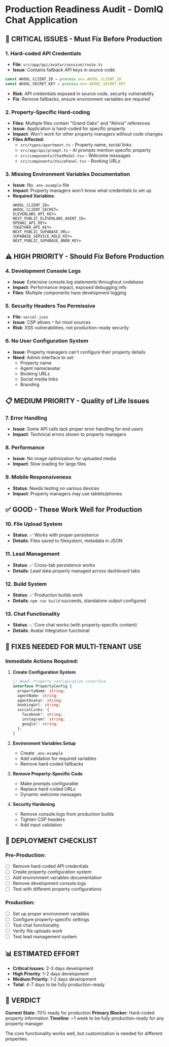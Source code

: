 # Production Readiness Audit - DomIQ Chat Application

## 🚨 **CRITICAL ISSUES** - Must Fix Before Production

### 1. **Hard-coded API Credentials**
- **File**: `src/app/api/avatar/session/route.ts`
- **Issue**: Contains fallback API keys in source code
```typescript
const AKOOL_CLIENT_ID = process.env.AKOOL_CLIENT_ID
const AKOOL_SECRET_KEY = process.env.AKOOL_SECRET_KEY
```
- **Risk**: API credentials exposed in source code, security vulnerability
- **Fix**: Remove fallbacks, ensure environment variables are required

### 2. **Property-Specific Hard-coding**
- **Files**: Multiple files contain "Grand Oaks" and "Alinna" references
- **Issue**: Application is hard-coded for specific property
- **Impact**: Won't work for other property managers without code changes
- **Files Affected**:
  - `src/types/apartment.ts` - Property name, social links
  - `src/app/api/prompt.ts` - AI prompts mention specific property
  - `src/components/ChatModal.tsx` - Welcome messages
  - `src/components/VoicePanel.tsx` - Booking URLs

### 3. **Missing Environment Variables Documentation**
- **Issue**: No `.env.example` file
- **Impact**: Property managers won't know what credentials to set up
- **Required Variables**:
  ```
  AKOOL_CLIENT_ID=
  AKOOL_CLIENT_SECRET=
  ELEVENLABS_API_KEY=
  NEXT_PUBLIC_ELEVENLABS_AGENT_ID=
  OPENAI_API_KEY=
  TOGETHER_API_KEY=
  NEXT_PUBLIC_SUPABASE_URL=
  SUPABASE_SERVICE_ROLE_KEY=
  NEXT_PUBLIC_SUPABASE_ANON_KEY=
  ```

## ⚠️ **HIGH PRIORITY** - Should Fix Before Production

### 4. **Development Console Logs**
- **Issue**: Extensive console.log statements throughout codebase
- **Impact**: Performance impact, exposed debugging info
- **Files**: Multiple components have development logging

### 5. **Security Headers Too Permissive**
- **File**: `vercel.json`
- **Issue**: CSP allows `*` for most sources
- **Risk**: XSS vulnerabilities, not production-ready security

### 6. **No User Configuration System**
- **Issue**: Property managers can't configure their property details
- **Need**: Admin interface to set:
  - Property name
  - Agent name/avatar
  - Booking URLs
  - Social media links
  - Branding

## 📋 **MEDIUM PRIORITY** - Quality of Life Issues

### 7. **Error Handling**
- **Issue**: Some API calls lack proper error handling for end users
- **Impact**: Technical errors shown to property managers

### 8. **Performance**
- **Issue**: No image optimization for uploaded media
- **Impact**: Slow loading for large files

### 9. **Mobile Responsiveness**
- **Status**: Needs testing on various devices
- **Impact**: Property managers may use tablets/phones

## ✅ **GOOD** - These Work Well for Production

### 10. **File Upload System**
- **Status**: ✅ Works with proper persistence
- **Details**: Files saved to filesystem, metadata in JSON

### 11. **Lead Management**
- **Status**: ✅ Cross-tab persistence works
- **Details**: Lead data properly managed across dashboard tabs

### 12. **Build System**
- **Status**: ✅ Production builds work
- **Details**: `npm run build` succeeds, standalone output configured

### 13. **Chat Functionality**
- **Status**: ✅ Core chat works (with property-specific content)
- **Details**: Avatar integration functional

## 🔧 **FIXES NEEDED FOR MULTI-TENANT USE**

### Immediate Actions Required:

1. **Create Configuration System**
   ```typescript
   // Need: Property configuration interface
   interface PropertyConfig {
     propertyName: string;
     agentName: string;
     agentAvatar: string;
     bookingUrl: string;
     socialLinks: {
       facebook?: string;
       instagram?: string;
       google?: string;
     };
   }
   ```

2. **Environment Variables Setup**
   - Create `.env.example`
   - Add validation for required variables
   - Remove hard-coded fallbacks

3. **Remove Property-Specific Code**
   - Make prompts configurable
   - Replace hard-coded URLs
   - Dynamic welcome messages

4. **Security Hardening**
   - Remove console.logs from production builds
   - Tighten CSP headers
   - Add input validation

## 🎯 **DEPLOYMENT CHECKLIST**

### Pre-Production:
- [ ] Remove hard-coded API credentials
- [ ] Create property configuration system
- [ ] Add environment variables documentation
- [ ] Remove development console.logs
- [ ] Test with different property configurations

### Production:
- [ ] Set up proper environment variables
- [ ] Configure property-specific settings
- [ ] Test chat functionality
- [ ] Verify file uploads work
- [ ] Test lead management system

## 📊 **ESTIMATED EFFORT**

- **Critical Issues**: 2-3 days development
- **High Priority**: 1-2 days development  
- **Medium Priority**: 1-2 days development
- **Total**: 4-7 days to be fully production-ready

## 🚀 **VERDICT**

**Current State**: 70% ready for production
**Primary Blocker**: Hard-coded property information
**Timeline**: ~1 week to be fully production-ready for any property manager

The core functionality works well, but customization is needed for different properties. 